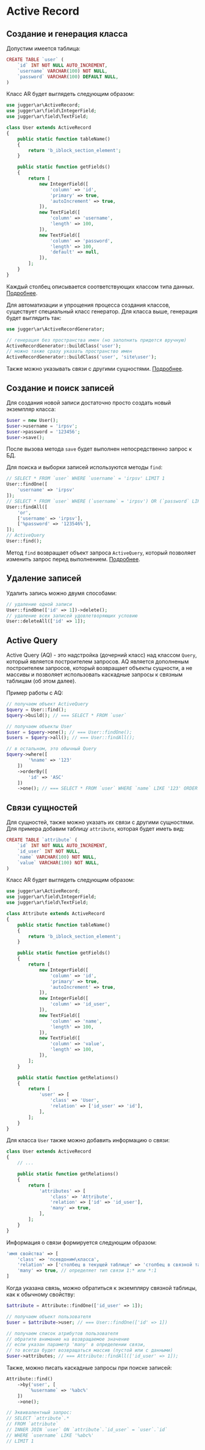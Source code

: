 # Active Record

## Создание и генерация класса

Допустим имеется таблица:
```php
CREATE TABLE `user` (
    `id` INT NOT NULL AUTO_INCREMENT,
    `username` VARCHAR(100) NOT NULL,
    `password` VARCHAR(100) DEFAULT NULL,
)
```

Класс AR будет выглядеть следующим образом:
```php
use jugger\ar\ActiveRecord;
use jugger\ar\field\IntegerField;
use jugger\ar\field\TextField;

class User extends ActiveRecord
{
    public static function tableName()
    {
        return 'b_iblock_section_element';
    }

    public static function getFields()
    {
        return [
            new IntegerField([
                'column' => 'id',
                'primary' => true,
                'autoIncrement' => true,
            ]),
            new TextField([
                'column' => 'username',
                'length' => 100,
            ]),
            new TextField([
                'column' => 'password',
                'length' => 100,
                'default' => null,
            ]),
        ];
    }
}
```

Каждый столбец описывается соответствующих классом типа данных. [Подробнее]().

Для автоматизации и упрощения процесса создания классов, существует специальный класс генератор.
Для класса выше, генерация будет выглядить так:

```php
use jugger\ar\ActiveRecordGenerator;

// генерация без пространства имен (но заполнить придется вручную)
ActiveRecordGenerator::buildClass('user');
// можно также сразу указать пространство имен
ActiveRecordGenerator::buildClass('user', 'site\user');
```

Также можно указывать связи с другими сущностями. [Подробнее]().

## Создание и поиск записей

Для создания новой записи достаточно просто создать новый экземпляр класса:
```php
$user = new User();
$user->username = 'irpsv';
$user->password = '123456';
$user->save();
```
После вызова метода `save` будет выполнен непосредственно запрос к БД.

Для поиска и выборки записей используются методы `find`:
```php
// SELECT * FROM `user` WHERE `username` = 'irpsv' LIMIT 1
User::findOne([
    'username' => 'irpsv'
]);
// SELECT * FROM `user` WHERE (`username` = 'irpsv') OR (`password` LIKE '123456%')
User::findAll([
    'or',
    ['username' => 'irpsv'],
    ['%password' => '123546%'],
]);
// ActiveQuery
User::find();
```

Метод `find` возвращает объект запроса `ActiveQuery`, который позволяет изменить запрос перед выполнением.
[Подробнее]().

## Удаление записей

Удалить запись можно двумя способами:
```php
// удаление одной записи
User::findOne(['id' => 1])->delete();
// удаление всех записей удовлетворяющих условию
User::deleteAll(['id' => 1]);
```

## Active Query

Active Query (AQ) - это надстройка (дочерний класс) над классом `Query`, который является построителем запросов.
AQ является дополненым построителем запросов, который возвращает объекты сущности, а не массивы и позволяет использовать каскадные запросы к связным таблицам (об этом далее).

Пример работы с AQ:
```php
// получаем объект ActiveQuery
$query = User::find();
$query->build(); // === SELECT * FROM `user`

// получаем объекты User
$user = $query->one(); // === User::findOne();
$users = $query->all(); // === User::findAll();

// в остальном, это обычный Query
$query->where([
        '%name' => '123'
    ])
    ->orderBy([
        'id' => 'ASC'
    ])
    ->one(); // === SELECT * FROM `user` WHERE `name` LIKE '123' ORDER BY `id` ASC
```

## Связи сущностей

Для сущностей, также можно указать их связи с другими сущностями.
Для примера добавим таблицу `attribute`, которая будет иметь вид:
```php
CREATE TABLE `attribute` (
    `id` INT NOT NULL AUTO_INCREMENT,
    `id_user` INT NOT NULL,
    `name` VARCHAR(100) NOT NULL,
    `value` VARCHAR(100) NOT NULL,
)
```

Класс AR будет выглядеть следующим образом:
```php
use jugger\ar\ActiveRecord;
use jugger\ar\field\IntegerField;
use jugger\ar\field\TextField;

class Attribute extends ActiveRecord
{
    public static function tableName()
    {
        return 'b_iblock_section_element';
    }

    public static function getFields()
    {
        return [
            new IntegerField([
                'column' => 'id',
                'primary' => true,
                'autoIncrement' => true,
            ]),
            new IntegerField([
                'column' => 'id_user',
            ]),
            new TextField([
                'column' => 'name',
                'length' => 100,
            ]),
            new TextField([
                'column' => 'value',
                'length' => 100,
            ]),
        ];
    }

    public static function getRelations()
    {
        return [
            'user' => [
                'class' => 'User',
                'relation' => ['id_user' => 'id'],
            ],
        ];
    }
}
```

Для класса `User` также можно добавить информацию о связи:
```php
class User extends ActiveRecord
{
    // ...

    public static function getRelations()
    {
        return [
            'attributes' => [
                'class' => 'Attribute',
                'relation' => ['id' => 'id_user'],
                'many' => true,
            ],
        ];
    }
}
```

Информация о связи формируется следующим образом:
```php
'имя свойства' => [
    'class' => 'псевдоним\класса',
    'relation' => ['столбец в текущей таблице' => 'столбец в связной таблице'],
    'many' => true, // определяет тип связи 1:* или *:1
]
```

Когда указана связь, можно обратиться к экземпляру связной таблицы, как к обычному свойству:
```php
$attribute = Attribute::findOne(['id_user' => 1]);

// получаем объект пользователя
$user = $attribute->user; // === User::findOne(['id' => 1])

// получаем список атрибутов пользователя
// обратите внимание на возвращаемое значение
// если указан параметр 'many' в определении связи,
// то всегда будет возвращаться массив (пустой или с данными)
$user->attributes; // === Attribute::findAll(['id_user' => 1]);

```

Также, можно писать каскадные запросы при поиске записей:
```php
Attribute::find()
    ->by('user', [
        `%username` => '%abc%'
    ])
    ->one();

// Эквивалентный запрос:
// SELECT `attribute`.*
// FROM `attribute`
// INNER JOIN `user` ON `attribute`.`id_user` = `user`.`id`
// WHERE `username` LIKE '%abc%'
// LIMIT 1
```
